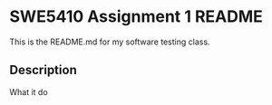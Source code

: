 # SWE5410 Assignment 1 README

This is the README.md for my software testing class.

## Description

What it do